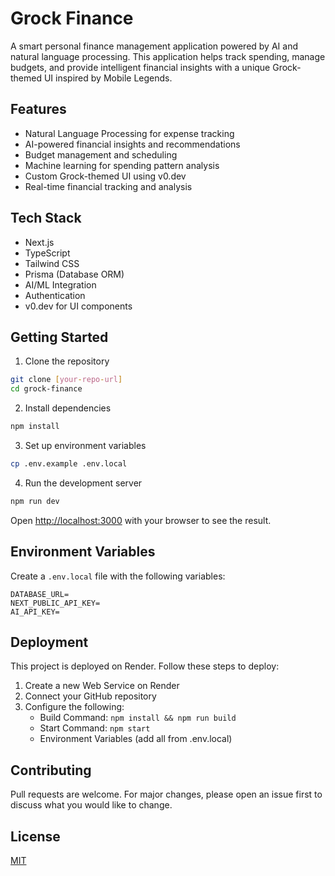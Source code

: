 # Grock Finance

A smart personal finance management application powered by AI and natural language processing. This application helps track spending, manage budgets, and provide intelligent financial insights with a unique Grock-themed UI inspired by Mobile Legends.

## Features

- Natural Language Processing for expense tracking
- AI-powered financial insights and recommendations
- Budget management and scheduling
- Machine learning for spending pattern analysis
- Custom Grock-themed UI using v0.dev
- Real-time financial tracking and analysis

## Tech Stack

- Next.js
- TypeScript
- Tailwind CSS
- Prisma (Database ORM)
- AI/ML Integration
- Authentication
- v0.dev for UI components

## Getting Started

1. Clone the repository
```bash
git clone [your-repo-url]
cd grock-finance
```

2. Install dependencies
```bash
npm install
```

3. Set up environment variables
```bash
cp .env.example .env.local
```

4. Run the development server
```bash
npm run dev
```

Open [http://localhost:3000](http://localhost:3000) with your browser to see the result.

## Environment Variables

Create a `.env.local` file with the following variables:
```
DATABASE_URL=
NEXT_PUBLIC_API_KEY=
AI_API_KEY=
```

## Deployment

This project is deployed on Render. Follow these steps to deploy:

1. Create a new Web Service on Render
2. Connect your GitHub repository
3. Configure the following:
   - Build Command: `npm install && npm run build`
   - Start Command: `npm start`
   - Environment Variables (add all from .env.local)

## Contributing

Pull requests are welcome. For major changes, please open an issue first to discuss what you would like to change.

## License

[MIT](https://choosealicense.com/licenses/mit/) 